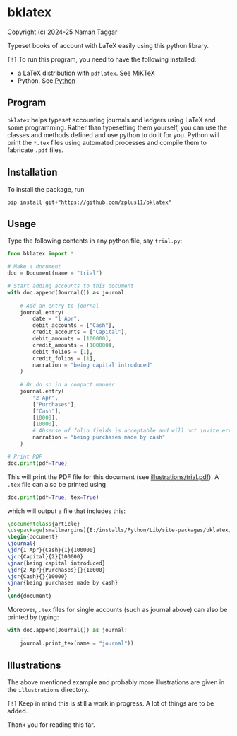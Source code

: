 # bklatex

Copyright (c) 2024-25 Naman Taggar

Typeset books of account with LaTeX easily using this python library.

`[!]` To run this program, you need to have the following installed:
- a LaTeX distribution with `pdflatex`. See [MiKTeX](https://miktex.org/)
- Python. See [Python](https://www.python.org/)

## Program
`bklatex` helps typeset accounting journals and ledgers using LaTeX and some programming. Rather than typesetting them yourself, you can use the classes and methods defined and use python to do it for you. Python will print the `*.tex` files using automated processes and compile them to fabricate `.pdf` files.

## Installation
To install the package, run

```
pip install git+"https://github.com/zplus11/bklatex"
```

## Usage

Type the following contents in any python file, say `trial.py`:

```py
from bklatex import *

# Make a document
doc = Document(name = "trial")

# Start adding accounts to this document
with doc.append(Journal()) as journal:
	
	# Add an entry to journal
	journal.entry(
		date = "1 Apr",
		debit_accounts = ["Cash"],
		credit_accounts = ["Capital"],
		debit_amounts = [100000],
		credit_amounts = [100000],
		debit_folios = [1],
		credit_folios = [1],
		narration = "being capital introduced"
	)
	
	# Or do so in a compact manner
	journal.entry(
		"2 Apr",
		["Purchases"],
		["Cash"],
		[10000],
		[10000],
		# Absense of folio fields is acceptable and will not invite errors
		narration = "being purchases made by cash"
	)

# Print PDF
doc.print(pdf=True)
```

This will print the PDF file for this document (see [illustrations/trial.pdf](illustrations/trial.pdf)). A `.tex` file can also be printed using

```py
doc.print(pdf=True, tex=True)
```

which will output a file that includes this:

```tex
\documentclass{article}
\usepackage[smallmargins]{E:/installs/Python/Lib/site-packages/bklatex/accountancy}
\begin{document}
\journal{
\jdr{1 Apr}{Cash}{1}{100000}
\jcr{Capital}{2}{100000}
\jnar{being capital introduced}
\jdr{2 Apr}{Purchases}{}{10000}
\jcr{Cash}{}{10000}
\jnar{being purchases made by cash}
}
\end{document}
```

Moreover, `.tex` files for single accounts (such as journal above) can also be printed by typing:

```py
with doc.append(Journal()) as journal:
	...
	journal.print_tex(name = "journal"))
```

## Illustrations
The above mentioned example and probably more illustrations are given in the `illustrations` directory.

`[!]` Keep in mind this is still a work in progress. A lot of things are to be added.


Thank you for reading this far.